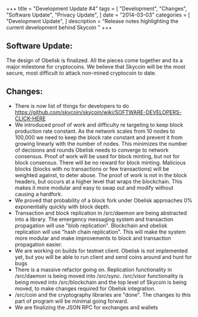 +++
title = "Development Update #4"
tags = [
    "Development",
    "Changes",
    "Software Update",
    "Privacy Update",
]
date = "2014-03-03"
categories = [
    "Development Update",
]
description = "Release notes highlighting the current development behind Skycoin  "
+++

## Software Update:

The design of Obelisk is finalized. All the pieces come together and its a major milestone for cryptocoins. We believe that Skycoin will be the most secure, most difficult to attack non-mined cryptocoin to date.

## Changes:
- There is now list of things for developers to do https://github.com/skycoin/skycoin/wiki/SOFTWARE-DEVELOPERS-CLICK-HERE
- We introduced proof of work and difficulty re targeting to keep block production rate constant. As the network scales from 10 nodes to 100,000 we need to keep the block rate constant and prevent it from growing linearly with the number of nodes. This minimizes the number of decisions and rounds Obelisk needs to converge to network consensus. Proof of work will be used for block minting, but not for block consensus. There will be no reward for block minting. Malicious blocks (blocks with no transactions or few transactions) will be weighted against, to deter abuse. The proof of work is not in the block headers, but occurs at a higher level that wraps the blockchain. This makes it more modular and easy to swap out and modify without causing a hardfork.
- We proved that probability of a block fork under Obelisk approaches 0% exponentially quickly with block depth.
- Transaction and block replication in /src/daemon are being abstracted into a library. The emergency messaging system and transaction propagation will use "blob replication". Blockchain and obelisk replication will use "hash chain replication". This will make the system more modular and make improvements to block and transaction propagation easier.
- We are working on builds for testnet client. Obelisk is not implemented yet, but you will be able to run client and send coins around and hunt for bugs
- There is a massive refactor going on. Replication functionality  in /src/daemon is being moved into /src/sync. /src/visor functionality is being moved into /src/blockchain and the top level of Skycoin is being moved, to make changes required for Obelisk integration.
- /src/coin and the cryptography libraries are "done".  The changes to this part of program will be minimal going forward.
- We are finalizing the JSON RPC for exchanges and wallets

